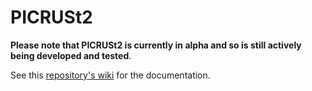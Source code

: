 # PICRUSt2

**Please note that PICRUSt2 is currently in alpha and so is still actively being developed and tested**.

See this [repository's wiki](https://github.com/picrust/picrust2/wiki) for the documentation.
